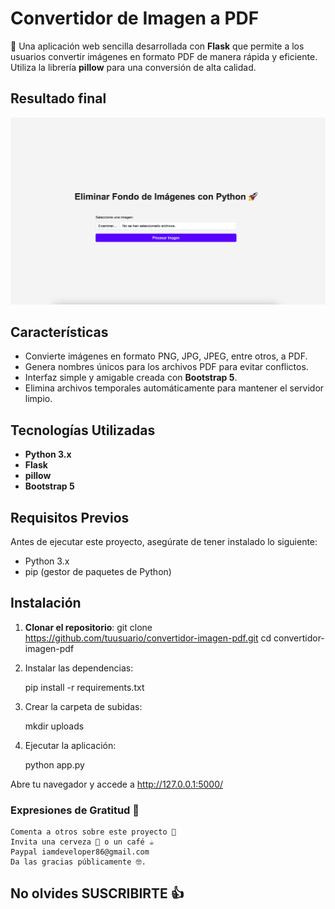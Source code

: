 # Convertidor de Imagen a PDF

🚀 Una aplicación web sencilla desarrollada con **Flask** que permite a los usuarios convertir imágenes en formato PDF de manera rápida y eficiente. Utiliza la librería **pillow** para una conversión de alta calidad.


## Resultado final

![](https://raw.githubusercontent.com/urian121/imagenes-proyectos-github/refs/heads/master/eliminar-fondo-de-imagenes-con-python.png)


## Características

- Convierte imágenes en formato PNG, JPG, JPEG, entre otros, a PDF.
- Genera nombres únicos para los archivos PDF para evitar conflictos.
- Interfaz simple y amigable creada con **Bootstrap 5**.
- Elimina archivos temporales automáticamente para mantener el servidor limpio.

## Tecnologías Utilizadas

- **Python 3.x**
- **Flask**
- **pillow**
- **Bootstrap 5**

## Requisitos Previos

Antes de ejecutar este proyecto, asegúrate de tener instalado lo siguiente:

- Python 3.x
- pip (gestor de paquetes de Python)

## Instalación

1. **Clonar el repositorio**:
   git clone https://github.com/tuusuario/convertidor-imagen-pdf.git
   cd convertidor-imagen-pdf

2. Instalar las dependencias:

    pip install -r requirements.txt

3. Crear la carpeta de subidas:

    mkdir uploads

4. Ejecutar la aplicación:

    python app.py

Abre tu navegador y accede a http://127.0.0.1:5000/


### Expresiones de Gratitud 🎁

    Comenta a otros sobre este proyecto 📢
    Invita una cerveza 🍺 o un café ☕
    Paypal iamdeveloper86@gmail.com
    Da las gracias públicamente 🤓.

## No olvides SUSCRIBIRTE 👍